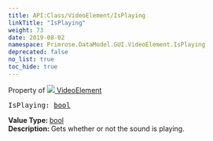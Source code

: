 ```yaml
---
title: API:Class/VideoElement/IsPlaying
linkTitle: "IsPlaying"
weight: 73
date: 2019-08-02
namespace: Primrose.DataModel.GUI.VideoElement.IsPlaying
deprecated: false
no_list: true
toc_hide: true
---
```

Property of <a href="/docs/api-reference/Class/VideoElement"><img src="/icons/silk/frame.png"/>&nbsp;VideoElement</a>
<pre class="method-declaration">
IsPlaying: <a class="type" href="/docs/api-reference/System/Primitives#boolean">bool</a></pre>
<b>Value Type: </b>
<a class="type" href="/docs/api-reference/System/Primitives#boolean">bool</a>
<br/>
<b>Description: </b>
Gets whether or not the sound is playing.

